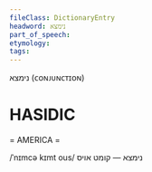 ```yaml
---
fileClass: DictionaryEntry
headword: נימצא
part_of_speech: 
etymology: 
tags: 
---
```

נימצא
(ᴄᴏɴᴊᴜɴᴄᴛɪᴏɴ)

HASIDIC
=======
= AMERICA = 

/ˈnɪmcə kɪmt ous/ נימצא — קומט אויס